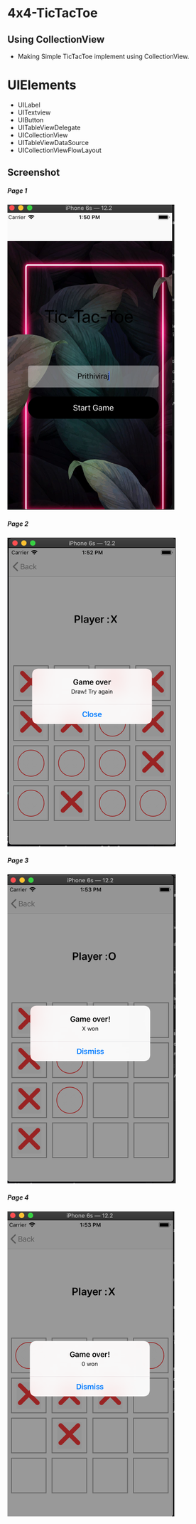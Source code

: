 # 4x4-TicTacToe
## Using CollectionView

* Making Simple TicTacToe implement using CollectionView.


# UIElements
* UILabel
* UITextview
* UIButton
* UITableViewDelegate
* UICollectionView
* UITableViewDataSource
* UICollectionViewFlowLayout


## Screenshot
##### Page 1
![Page 1](https://github.com/Prithiviraj69/Tic-Tac_toe/blob/main/TicTacToe/1.png)


##### Page 2
![Page 2](https://github.com/Prithiviraj69/Tic-Tac_toe/blob/main/TicTacToe/2.png)

##### Page 3
![Page 3](https://github.com/Prithiviraj69/Tic-Tac_toe/blob/main/TicTacToe/3.png)

##### Page 4
![Page 4](https://github.com/Prithiviraj69/Tic-Tac_toe/blob/main/TicTacToe/4.png)
